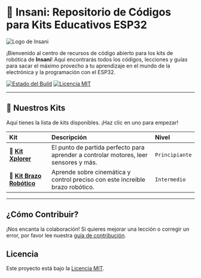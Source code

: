 # 🤖 Insani: Repositorio de Códigos para Kits Educativos ESP32

![Logo de Insani](https://insani.academy/wp-content/uploads/2025/07/logo_insani.png)

¡Bienvenido al centro de recursos de código abierto para los kits de robótica de **Insani**! Aquí encontrarás todos los códigos, lecciones y guías para sacar el máximo provecho a tu aprendizaje en el mundo de la electrónica y la programación con el ESP32.

[![Estado del Build](https://img.shields.io/badge/build-passing-brightgreen)](https://github.com/tu-usuario/Insani-ESP32-Kits)
[![Licencia MIT](https://img.shields.io/badge/License-MIT-blue.svg)](https://opensource.org/licenses/MIT)

---

## 🚀 Nuestros Kits

Aquí tienes la lista de kits disponibles. ¡Haz clic en uno para empezar!

| Kit | Descripción | Nivel |
| :--- | :--- | :--- |
| 🤖 **[Kit Xplorer](./Kits-STEM/Kit-Xplorer/)** | El punto de partida perfecto para aprender a controlar motores, leer sensores y más. | `Principiante` |
| 🦾 **[Kit Brazo Robótico](./Kits-STEM/Kit-Xplorer/)** | Aprende sobre cinemática y control preciso con este increíble brazo robótico. | `Intermedio` |

---

## ¿Cómo Contribuir?

¡Nos encanta la colaboración! Si quieres mejorar una lección o corregir un error, por favor lee nuestra [guía de contribución](./CONTRIBUTING.md).

## Licencia

Este proyecto está bajo la [Licencia MIT](./LICENSE).